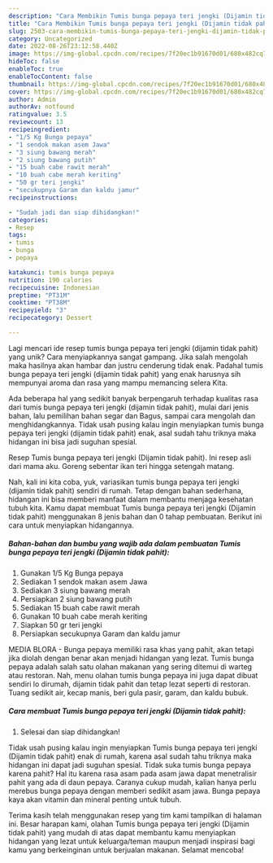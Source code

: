 ```yaml
---
description: "Cara Membikin Tumis bunga pepaya teri jengki (Dijamin tidak pahit) yang Enak"
title: "Cara Membikin Tumis bunga pepaya teri jengki (Dijamin tidak pahit) yang Enak"
slug: 2503-cara-membikin-tumis-bunga-pepaya-teri-jengki-dijamin-tidak-pahit-yang-enak
category: Uncategorized
date: 2022-08-26T23:12:58.440Z
image: https://img-global.cpcdn.com/recipes/7f20ec1b91670d01/680x482cq70/tumis-bunga-pepaya-teri-jengki-dijamin-tidak-pahit-foto-resep-utama.jpg
hideToc: false
enableToc: true
enableTocContent: false
thumbnail: https://img-global.cpcdn.com/recipes/7f20ec1b91670d01/680x482cq70/tumis-bunga-pepaya-teri-jengki-dijamin-tidak-pahit-foto-resep-utama.jpg
cover: https://img-global.cpcdn.com/recipes/7f20ec1b91670d01/680x482cq70/tumis-bunga-pepaya-teri-jengki-dijamin-tidak-pahit-foto-resep-utama.jpg
author: Admin
authorAv: notfound
ratingvalue: 3.5
reviewcount: 13
recipeingredient:
- "1/5 Kg Bunga pepaya"
- "1 sendok makan asem Jawa"
- "3 siung bawang merah"
- "2 siung bawang putih"
- "15 buah cabe rawit merah"
- "10 buah cabe merah keriting"
- "50 gr teri jengki"
- "secukupnya Garam dan kaldu jamur"
recipeinstructions:

- "Sudah jadi dan siap dihidangkan!"
categories:
- Resep
tags:
- tumis
- bunga
- pepaya

katakunci: tumis bunga pepaya 
nutrition: 190 calories
recipecuisine: Indonesian
preptime: "PT31M"
cooktime: "PT38M"
recipeyield: "3"
recipecategory: Dessert

---
```





Lagi mencari ide resep tumis bunga pepaya teri jengki (dijamin tidak pahit) yang unik? Cara menyiapkannya sangat gampang. Jika salah mengolah maka hasilnya akan hambar dan justru cenderung tidak enak. Padahal tumis bunga pepaya teri jengki (dijamin tidak pahit) yang enak harusnya sih mempunyai aroma dan rasa yang mampu memancing selera Kita.





Ada beberapa hal yang sedikit banyak berpengaruh terhadap kualitas rasa dari tumis bunga pepaya teri jengki (dijamin tidak pahit), mulai dari jenis bahan, lalu pemilihan bahan segar dan Bagus, sampai cara mengolah dan menghidangkannya. Tidak usah pusing kalau ingin menyiapkan tumis bunga pepaya teri jengki (dijamin tidak pahit) enak,      asal sudah tahu triknya maka hidangan ini bisa jadi suguhan spesial.














Resep Tumis bunga pepaya teri jengki (Dijamin tidak pahit). Ini resep asli dari mama aku. Goreng sebentar ikan teri hingga setengah matang.






Nah, kali ini kita coba, yuk, variasikan tumis bunga pepaya teri jengki (dijamin tidak pahit) sendiri di rumah. Tetap dengan bahan sederhana, hidangan ini bisa memberi manfaat dalam membantu menjaga kesehatan tubuh kita. Kamu dapat membuat Tumis bunga pepaya teri jengki (Dijamin tidak pahit) menggunakan 8 jenis bahan dan 0 tahap pembuatan. Berikut ini cara untuk menyiapkan hidangannya.

<!--inarticleads1-->

##### Bahan-bahan dan bumbu yang wajib ada dalam pembuatan Tumis bunga pepaya teri jengki (Dijamin tidak pahit):

1. Gunakan 1/5 Kg Bunga pepaya
1. Sediakan 1 sendok makan asem Jawa
1. Sediakan 3 siung bawang merah
1. Persiapkan 2 siung bawang putih
1. Sediakan 15 buah cabe rawit merah
1. Gunakan 10 buah cabe merah keriting
1. Siapkan 50 gr teri jengki
1. Persiapkan secukupnya Garam dan kaldu jamur


MEDIA BLORA - Bunga pepaya memiliki rasa khas yang pahit, akan tetapi jika diolah dengan benar akan menjadi hidangan yang lezat. Tumis bunga pepaya adalah salah satu olahan makanan yang sering ditemui di warteg atau restoran. Nah, menu olahan tumis bunga pepaya ini juga dapat dibuat sendiri lo dirumah, dijamin tidak pahit dan tetap lezat seperti di restoran. Tuang sedikit air, kecap manis, beri gula pasir, garam, dan kaldu bubuk. 

<!--inarticleads2-->

##### Cara membuat Tumis bunga pepaya teri jengki (Dijamin tidak pahit):


1. Selesai dan siap dihidangkan!

Tidak usah pusing kalau ingin menyiapkan Tumis bunga pepaya teri jengki (Dijamin tidak pahit) enak di rumah, karena asal sudah tahu triknya maka hidangan ini dapat jadi suguhan spesial. Tidak suka tumis bunga pepaya karena pahit? Hal itu karena rasa asam pada asam jawa dapat menetralisir pahit yang ada di daun pepaya. Caranya cukup mudah, kalian hanya perlu merebus bunga pepaya dengan memberi sedikit asam jawa. Bunga pepaya kaya akan vitamin dan mineral penting untuk tubuh. 

Terima kasih telah menggunakan resep yang tim kami tampilkan di halaman ini. Besar harapan kami, olahan Tumis bunga pepaya teri jengki (Dijamin tidak pahit) yang mudah di atas dapat membantu kamu menyiapkan hidangan yang lezat untuk keluarga/teman maupun menjadi inspirasi bagi kamu yang berkeinginan untuk berjualan makanan. Selamat mencoba!
